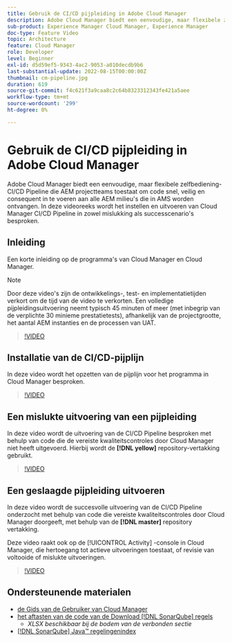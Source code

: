 ```yaml
---
title: Gebruik de CI/CD pijpleiding in Adobe Cloud Manager
description: Adobe Cloud Manager biedt een eenvoudige, maar flexibele zelfbediening-CI/CD Pipeline die AEM projectteams toestaat om code snel, veilig en consequent in te voeren aan alle AEM milieu's die in AMS worden ontvangen. In deze videoreeks wordt het instellen en uitvoeren van Cloud Manager CI/CD Pipeline in zowel mislukking als successcenario's besproken.
sub-product: Experience Manager Cloud Manager, Experience Manager
doc-type: Feature Video
topic: Architecture
feature: Cloud Manager
role: Developer
level: Beginner
exl-id: d5d59ef5-9343-4ac2-9053-a010decdb9b6
last-substantial-update: 2022-08-15T00:00:00Z
thumbnail: cm-pipeline.jpg
duration: 619
source-git-commit: f4c621f3a9caa8c2c64b8323312343fe421a5aee
workflow-type: tm+mt
source-wordcount: '299'
ht-degree: 0%

---
```


# Gebruik de CI/CD pijpleiding in Adobe Cloud Manager

Adobe Cloud Manager biedt een eenvoudige, maar flexibele zelfbediening-CI/CD Pipeline die AEM projectteams toestaat om code snel, veilig en consequent in te voeren aan alle AEM milieu&#39;s die in AMS worden ontvangen. In deze videoreeks wordt het instellen en uitvoeren van Cloud Manager CI/CD Pipeline in zowel mislukking als successcenario&#39;s besproken.

## Inleiding

Een korte inleiding op de programma&#39;s van Cloud Manager en Cloud Manager.

>[!NOTE]
>
>Door deze video&#39;s zijn de ontwikkelings-, test- en implementatietijden verkort om de tijd van de video te verkorten. Een volledige pijpleidingsuitvoering neemt typisch 45 minuten of meer (met inbegrip van de verplichte 30 minieme prestatietests), afhankelijk van de projectgrootte, het aantal AEM instanties en de processen van UAT.

>[!VIDEO](https://video.tv.adobe.com/v/23082?quality=12&learn=on)

## Installatie van de CI/CD-pijplijn

In deze video wordt het opzetten van de pijplijn voor het programma in Cloud Manager besproken.

>[!VIDEO](https://video.tv.adobe.com/v/23083?quality=12&learn=on)

## Een mislukte uitvoering van een pijpleiding

In deze video wordt de uitvoering van de CI/CD Pipeline besproken met behulp van code die de vereiste kwaliteitscontroles door Cloud Manager niet heeft uitgevoerd. Hierbij wordt de **[!DNL yellow]** repository-vertakking gebruikt.

>[!VIDEO](https://video.tv.adobe.com/v/23084?quality=12&learn=on)

## Een geslaagde pijpleiding uitvoeren

In deze video wordt de succesvolle uitvoering van de CI/CD Pipeline onderzocht met behulp van code die vereiste kwaliteitscontroles door Cloud Manager doorgeeft, met behulp van de **[!DNL master]** repository vertakking.

Deze video raakt ook op de [!UICONTROL Activity] -console in Cloud Manager, die hertoegang tot actieve uitvoeringen toestaat, of revisie van voltooide of mislukte uitvoeringen.

>[!VIDEO](https://video.tv.adobe.com/v/23085?quality=12&learn=on)

## Ondersteunende materialen

* [ de Gids van de Gebruiker van Cloud Manager ](https://experienceleague.adobe.com/docs/experience-manager-cloud-manager/content/introduction.html?lang=nl-NL)
* [ het aftasten van de code van de Download  [!DNL SonarQube]  regels ](https://experienceleague.adobe.com/docs/experience-manager-cloud-manager/content/using/code-quality-testing.html?lang=nl-NL)
   * *XLSX beschikbaar bij de bodem van de verbonden sectie*
* [[!DNL SonarQube]  Java™ regelingenindex ](https://rules.sonarsource.com/java/)
